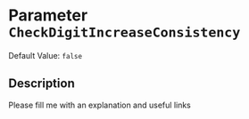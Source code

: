 # Parameter `CheckDigitIncreaseConsistency`
Default Value: `false`

## Description
Please fill me with an explanation and useful links

